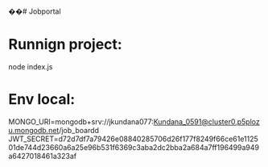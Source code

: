 ��#   J o b p o r t a l 

Runnign project:
================
node index.js



Env local:
================
MONGO_URI=mongodb+srv://jkundana077:Kundana_0591@cluster0.p5plozu.mongodb.net/job_boardd
JWT_SECRET=d72d7df7a79426e08840285706d26f177f8249f66ce61e112501de744d23660a6a25e96b531f6369c3aba2dc2bba2a684a7ff196499a949a6427018461a323af
